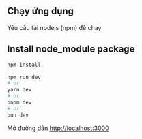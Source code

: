 ## Chạy ứng dụng

Yêu cầu tải nodejs (npm) để chạy

## Install node_module package

```bash
npm install
```

```bash
npm run dev
# or
yarn dev
# or
pnpm dev
# or
bun dev
```

Mở đường dẫn [http://localhost:3000](http://localhost:3000)
